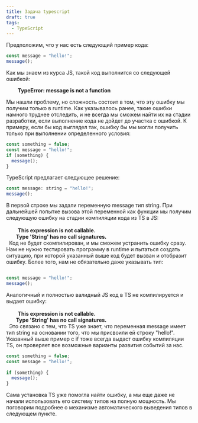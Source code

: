 ```yaml
---
title: Задача typescript
draft: true
tags:
  - TypeScript
---
```

Предположим, что у нас есть следующий пример кода:

```javascript
const message = "hello!";
message();
```

Как мы знаем из курса JS, такой код выполнится со следующей ошибкой:  
  
        **TypeError: message is not a function**  
  
Мы нашли проблему, но сложность состоит в том, что эту ошибку мы получим только в runtime. Как указывалось ранее, такие ошибки намного труднее отследить, и не всегда мы сможем найти их на стадии разработки, если выполнение кода не дойдет до участка с ошибкой. 
К примеру, если бы код выглядел так, ошибку бы мы могли получить только при выполнении определенного условия:

```javascript
const something = false;
const message = "hello!";
if (something) {
  message();
}
```

TypeScript предлагает следующее решение:

```javascript
const message: string = "hello!";
message();
```

В первой строке мы задали переменную message тип string. При дальнейшей попытке вызова этой переменной как функции мы получим следующую ошибку на стадии компиляции кода из TS в JS:  
   
        **This expression is not callable.  
        Type 'String' has no call signatures.**  
 
Код не будет скомпилирован, и мы сможем устранить ошибку сразу. Нам не нужно тестировать программу в runtime и пытаться создать ситуацию, при которой указанный выше код будет вызван и отобразит ошибку. Более того, нам не обязательно даже указывать тип:

```javascript

const message = "hello!";
message();
```

Аналогичный и полностью валидный JS код в TS не компилируется и выдает ошибку:  
   
        **This expression is not callable.  
        Type 'String' has no call signatures.**  
 
Это связано с тем, что TS уже знает, что переменная message имеет тип string на основании того, что мы присвоили ей строку "hello!".  
Указанный выше пример с if тоже всегда выдаст ошибку компиляции TS, он проверяет все возможные варианты развития событий за нас.

```javascript
const something = false;
const message = "hello!";
 
if (something) {
  message();
}
```

Сама установка TS уже помогла найти ошибку, а мы еще даже не начали использовать его систему типов на полную мощность. Мы поговорим подробнее о механизме автоматического выведения типов в следующем пункте.
